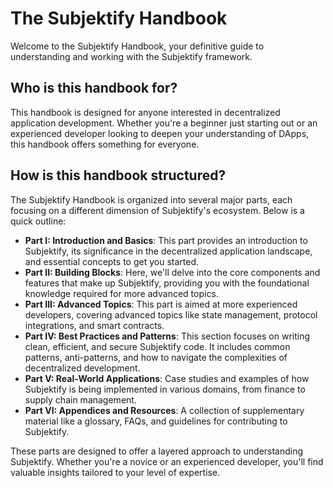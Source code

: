 # The Subjektify Handbook

Welcome to the Subjektify Handbook, your definitive guide to understanding and working with the Subjektify framework.

## Who is this handbook for?

This handbook is designed for anyone interested in decentralized application development. Whether you're a beginner just starting out or an experienced developer looking to deepen your understanding of DApps, this handbook offers something for everyone.
  
## How is this handbook structured?

The Subjektify Handbook is organized into several major parts, each focusing on a different dimension of Subjektify's ecosystem. Below is a quick outline:

- **Part I: Introduction and Basics**: This part provides an introduction to Subjektify, its significance in the decentralized application landscape, and essential concepts to get you started.
- **Part II: Building Blocks**: Here, we'll delve into the core components and features that make up Subjektify, providing you with the foundational knowledge required for more advanced topics.
- **Part III: Advanced Topics**: This part is aimed at more experienced developers, covering advanced topics like state management, protocol integrations, and smart contracts.
- **Part IV: Best Practices and Patterns**: This section focuses on writing clean, efficient, and secure Subjektify code. It includes common patterns, anti-patterns, and how to navigate the complexities of decentralized development.
- **Part V: Real-World Applications**: Case studies and examples of how Subjektify is being implemented in various domains, from finance to supply chain management.
- **Part VI: Appendices and Resources**: A collection of supplementary material like a glossary, FAQs, and guidelines for contributing to Subjektify.

These parts are designed to offer a layered approach to understanding Subjektify. Whether you're a novice or an experienced developer, you'll find valuable insights tailored to your level of expertise.
